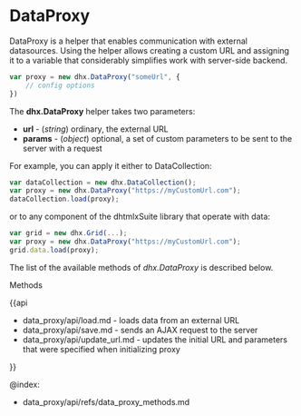 DataProxy
==============

DataProxy is a helper that enables communication with external datasources. Using the helper allows creating a custom URL and assigning it to a variable that considerably simplifies work with server-side backend.

~~~js
var proxy = new dhx.DataProxy("someUrl", {
    // config options 
})
~~~

The **dhx.DataProxy** helper takes two parameters:

- **url** - (*string*) ordinary, the external URL
- **params** - (*object*) optional, a set of custom parameters to be sent to the server with a request

For example, you can apply it either to DataCollection:

~~~js
var dataCollection = new dhx.DataCollection();
var proxy = new dhx.DataProxy("https://myCustomUrl.com");
dataCollection.load(proxy);
~~~

or to any component of the dhtmlxSuite library that operate with data:

~~~js
var grid = new dhx.Grid(...);
var proxy = new dhx.DataProxy("https://myCustomUrl.com");
grid.data.load(proxy);
~~~


The list of the available methods of *dhx.DataProxy* is described below.

<div class='h2'>Methods</div>

{{api

- data_proxy/api/load.md - loads data from an external URL
- data_proxy/api/save.md - sends an AJAX request to the server
- data_proxy/api/update_url.md - updates the initial URL and parameters that were specified when initializing proxy

}}


@index:
- data_proxy/api/refs/data_proxy_methods.md